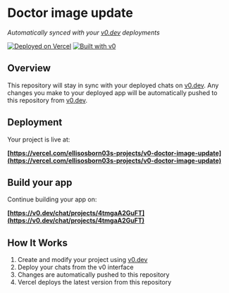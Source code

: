 # Doctor image update

*Automatically synced with your [v0.dev](https://v0.dev) deployments*

[![Deployed on Vercel](https://img.shields.io/badge/Deployed%20on-Vercel-black?style=for-the-badge&logo=vercel)](https://vercel.com/ellisosborn03s-projects/v0-doctor-image-update)
[![Built with v0](https://img.shields.io/badge/Built%20with-v0.dev-black?style=for-the-badge)](https://v0.dev/chat/projects/4tmgaA2GuFT)

## Overview

This repository will stay in sync with your deployed chats on [v0.dev](https://v0.dev).
Any changes you make to your deployed app will be automatically pushed to this repository from [v0.dev](https://v0.dev).

## Deployment

Your project is live at:

**[https://vercel.com/ellisosborn03s-projects/v0-doctor-image-update](https://vercel.com/ellisosborn03s-projects/v0-doctor-image-update)**

## Build your app

Continue building your app on:

**[https://v0.dev/chat/projects/4tmgaA2GuFT](https://v0.dev/chat/projects/4tmgaA2GuFT)**

## How It Works

1. Create and modify your project using [v0.dev](https://v0.dev)
2. Deploy your chats from the v0 interface
3. Changes are automatically pushed to this repository
4. Vercel deploys the latest version from this repository
